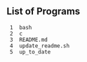 ## List of Programs

     1	bash
     2	c
     3	README.md
     4	update_readme.sh
     5	up_to_date
